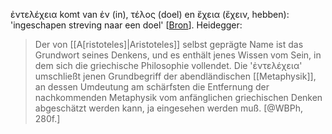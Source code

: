 ἐντελέχεια komt van ἐν (in), τέλος (doel) en ἔχεια (ἔχειν, hebben): 'ingeschapen streving naar een doel'<!--[^1]--> [[Bron](https://www.etymologiebank.nl/trefwoord/entelechie)]. Heidegger:

> Der von [[A\[ristoteles\]|Aristoteles]] selbst geprägte Name ist das Grundwort seines Denkens, und es enthält jenes Wissen vom Sein, in dem sich die griechische Philosophie vollendet. Die 'ἐντελέχεια' umschließt jenen Grundbegriff der abendländischen [[Metaphysik]], an dessen Umdeutung am schärfsten die Entfernung der nachkommenden Metaphysik vom anfänglichen griechischen Denken abgeschätzt werden kann, ja eingesehen werden muß. [@WBPh, 280f.]

<!-- (We need to figure out footnote display first...) [^1]: **entelechie** [ingeschapen streving naar een doel] {1847} < **latijn** *entelechia* < **grieks** *entelecheia* [beweging die de materie tot werkelijkheid verheft], gevormd door Aristoteles van *entelès* [volwassen, voortreffelijk, volledig] (van *en* [in] + *telos* [einde, volmaaktheid]) + *echein* [hebben]. [Bron](https://www.etymologiebank.nl/trefwoord/entelechie). -->
